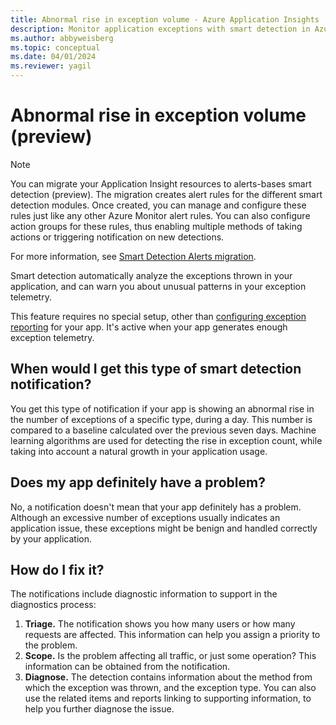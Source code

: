 ```yaml
---
title: Abnormal rise in exception volume - Azure Application Insights
description: Monitor application exceptions with smart detection in Azure Application Insights for unusual patterns in exception volume.
ms.author: abbyweisberg
ms.topic: conceptual
ms.date: 04/01/2024
ms.reviewer: yagil
---
```


# Abnormal rise in exception volume (preview)

>[!NOTE]
>You can migrate your Application Insight resources to alerts-bases smart detection (preview). The migration creates alert rules for the different smart detection modules. Once created, you can manage and configure these rules just like any other Azure Monitor alert rules. You can also configure action groups for these rules, thus enabling multiple methods of taking actions or triggering notification on new detections.
>
> For more information, see [Smart Detection Alerts migration](./alerts-smart-detections-migration.md).

Smart detection automatically analyze the exceptions thrown in your application, and can warn you about unusual patterns in your exception telemetry.

This feature requires no special setup, other than [configuring exception reporting](../app/asp-net-exceptions.md#set-up-exception-reporting) for your app. It's active when your app generates enough exception telemetry.

## When would I get this type of smart detection notification?
You get this type of notification if your app is showing an abnormal rise in the number of exceptions of a specific type, during a day. This number is compared to a baseline calculated over the previous seven days.
Machine learning algorithms are used for detecting the rise in exception count, while taking into account a natural growth in your application usage.

## Does my app definitely have a problem?
No, a notification doesn't mean that your app definitely has a problem. Although an excessive number of exceptions usually indicates an application issue, these exceptions might be benign and handled correctly by your application.

## How do I fix it?
The notifications include diagnostic information to support in the diagnostics process:
1. **Triage.** The notification shows you how many users or how many requests are affected. This information can help you assign a priority to the problem.
2. **Scope.** Is the problem affecting all traffic, or just some operation? This information can be obtained from the notification.
3. **Diagnose.** The detection contains information about the method from which the exception was thrown, and the exception type. You can also use the related items and reports linking to supporting information, to help you further diagnose the issue.
